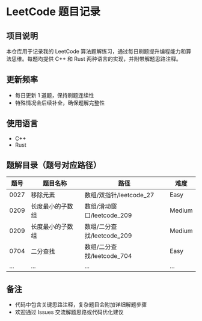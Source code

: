 # LeetCode 题目记录

## 项目说明
本仓库用于记录我的 LeetCode 算法题解练习，通过每日刷题提升编程能力和算法思维。每题均提供 C++ 和 Rust 两种语言的实现，并附带解题思路注释。

## 更新频率
- 每日更新 1 道题，保持刷题连续性
- 特殊情况会后续补全，确保题解完整性

## 使用语言
- C++
- Rust

## 题解目录（题号对应路径）
| 题号 | 题目名称 | 路径 | 难度 |
|------|----------|----------|------|
| 0027 | 移除元素 | 数组/双指针/leetcode_27 | Easy |
| 0209 | 长度最小的子数组 | 数组/滑动窗口/leetcode_209 | Medium |
| 0209 | 长度最小的子数组 | 数组/二分查找/leetcode_209 | Medium |
| 0704 | 二分查找 | 数组/二分查找/leetcode_704| Easy |
| ... | ... | ... | ... |

## 备注
- 代码中包含关键思路注释，复杂题目会附加详细解题步骤
- 欢迎通过 Issues 交流解题思路或代码优化建议
